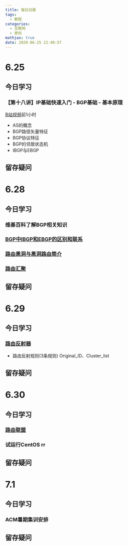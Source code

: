 ```yaml
---
title: 每日日报
tags:
  - 教程
categories:
  - 互联网
  - 原创
mathjax: true
date: 2020-06-25 22:40:57
---
```

# 6.25
## 今日学习
### 【第十八讲】IP基础快速入门 - BGP基础 - 基本原理
[B站视频](https://www.bilibili.com/video/BV1ut411i7ez)前1小时
 - AS的概念
 - BGP路径矢量特征
 - BGP协议特征
 - BGP的邻居状态机
 - IBGP与EBGP

## 留存疑问

# 6.28
## 今日学习
### 维基百科了解BGP相关知识
### [BGP中IBGP和EBGP的区别和联系](https://blog.csdn.net/zhouwei1221q/article/details/45420223)
### [路由黑洞与黑洞路由简介](https://blog.csdn.net/wangjianno2/article/details/52074148)
### [路由汇聚](https://baike.baidu.com/item/%E8%B7%AF%E7%94%B1%E6%B1%87%E8%81%9A/4430343?fromtitle=%E8%B7%AF%E7%94%B1%E6%B1%87%E6%80%BB&fromid=7996986)

## 留存疑问

# 6.29
## 今日学习
### [路由反射器](https://www.youtube.com/watch?v=aXS6CSYgbYw)
 - 路由反射规则(3条规则)
Original_ID、Cluster_list

## 留存疑问

# 6.30
## 今日学习
### [路由联盟](https://www.youtube.com/watch?v=-PRvLmd5MRY)
### 试运行CentOS rr
## 留存疑问

# 7.1
## 今日学习
### ACM暑期集训安排
## 留存疑问